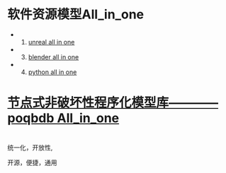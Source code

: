 # 软件资源模型All_in_one
*	1.	[unreal all in one]()
*	3.	[blender all in one]()
*	4.  [python all in one]()



# [节点式非破坏性程序化模型库————poqbdb All_in_one](LearnruT/houdini_poqbdb.md)

# []()

统一化，开放性,

开源，便捷，通用
